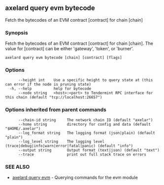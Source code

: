 ## axelard query evm bytecode

Fetch the bytecodes of an EVM contract \[contract\] for chain \[chain\]

### Synopsis

Fetch the bytecodes of an EVM contract \[contract\] for chain \[chain\]. The value for \[contract\] can be either 'gateway', 'token', or 'burner'.

```
axelard query evm bytecode [chain] [contract] [flags]
```

### Options

```
      --height int    Use a specific height to query state at (this can error if the node is pruning state)
  -h, --help          help for bytecode
      --node string   <host>:<port> to Tendermint RPC interface for this chain (default "tcp://localhost:26657")
```

### Options inherited from parent commands

```
      --chain-id string     The network chain ID (default "axelar")
      --home string         directory for config and data (default "$HOME/.axelar")
      --log_format string   The logging format (json|plain) (default "plain")
      --log_level string    The logging level (trace|debug|info|warn|error|fatal|panic) (default "info")
      --output string       Output format (text|json) (default "text")
      --trace               print out full stack trace on errors
```

### SEE ALSO

- [axelard query evm](axelard_query_evm.md)	 - Querying commands for the evm module
